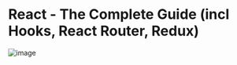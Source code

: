 # React - The Complete Guide (incl Hooks, React Router, Redux)

![image](https://user-images.githubusercontent.com/95168051/187036437-f2634191-250a-48cc-aa57-c250d798ab90.png)
